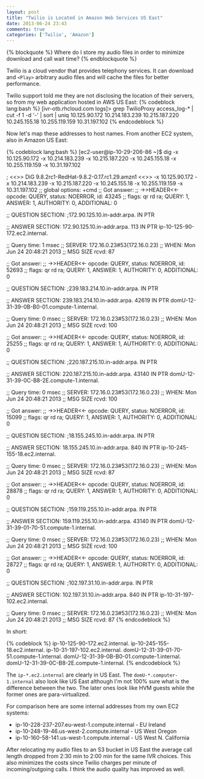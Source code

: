 ```yaml
---
layout: post
title: "Twilio is Located in Amazon Web Services US East"
date: 2013-06-24 23:43
comments: true
categories: ['Twilio', 'Amazon']
---
```


{% blockquote %}
Where do I store my audio files in order to minimize download and call wait time?
{% endblockquote %}

Twilio is a cloud vendor that provides telephony services. 
It can download and `<Play>` arbitrary audio files and will cache the files
for better performance.

Twilio support told me they are not disclosing the location of their servers,
so from my web application hosted in AWS US East:
{% codeblock lang:bash %}
[ivr-otb.rhcloud.com logs]\> grep TwilioProxy access_log-* | cut -f 1 -d '-' | sort | uniq 
10.125.90.172 
10.214.183.239 
10.215.187.220 
10.245.155.18 
10.255.119.159 
10.31.197.102 
{% endcodeblock %}

Now let's map these addresses to host names. From another EC2 system, also in Amazon US East:

{% codeblock lang:bash %}
[ec2-user@ip-10-29-206-86 ~]$ dig -x 10.125.90.172 -x 10.214.183.239 -x 10.215.187.220 -x 10.245.155.18 -x 10.255.119.159 -x 10.31.197.102

; <<>> DiG 9.8.2rc1-RedHat-9.8.2-0.17.rc1.29.amzn1 <<>> -x 10.125.90.172 -x 10.214.183.239 -x 10.215.187.220 -x 10.245.155.18 -x 10.255.119.159 -x 10.31.197.102
;; global options: +cmd
;; Got answer:
;; ->>HEADER<<- opcode: QUERY, status: NOERROR, id: 43245
;; flags: qr rd ra; QUERY: 1, ANSWER: 1, AUTHORITY: 0, ADDITIONAL: 0

;; QUESTION SECTION:
;172.90.125.10.in-addr.arpa.    IN      PTR

;; ANSWER SECTION:
172.90.125.10.in-addr.arpa. 113 IN      PTR     ip-10-125-90-172.ec2.internal.

;; Query time: 1 msec
;; SERVER: 172.16.0.23#53(172.16.0.23)
;; WHEN: Mon Jun 24 20:48:21 2013
;; MSG SIZE  rcvd: 87

;; Got answer:
;; ->>HEADER<<- opcode: QUERY, status: NOERROR, id: 52693
;; flags: qr rd ra; QUERY: 1, ANSWER: 1, AUTHORITY: 0, ADDITIONAL: 0

;; QUESTION SECTION:
;239.183.214.10.in-addr.arpa.   IN      PTR

;; ANSWER SECTION:
239.183.214.10.in-addr.arpa. 42619 IN   PTR     domU-12-31-39-0B-B0-01.compute-1.internal.

;; Query time: 0 msec
;; SERVER: 172.16.0.23#53(172.16.0.23)
;; WHEN: Mon Jun 24 20:48:21 2013
;; MSG SIZE  rcvd: 100

;; Got answer:
;; ->>HEADER<<- opcode: QUERY, status: NOERROR, id: 25255
;; flags: qr rd ra; QUERY: 1, ANSWER: 1, AUTHORITY: 0, ADDITIONAL: 0

;; QUESTION SECTION:
;220.187.215.10.in-addr.arpa.   IN      PTR

;; ANSWER SECTION:
220.187.215.10.in-addr.arpa. 43140 IN   PTR     domU-12-31-39-0C-B8-2E.compute-1.internal.

;; Query time: 0 msec
;; SERVER: 172.16.0.23#53(172.16.0.23)
;; WHEN: Mon Jun 24 20:48:21 2013
;; MSG SIZE  rcvd: 100

;; Got answer:
;; ->>HEADER<<- opcode: QUERY, status: NOERROR, id: 15099
;; flags: qr rd ra; QUERY: 1, ANSWER: 1, AUTHORITY: 0, ADDITIONAL: 0

;; QUESTION SECTION:
;18.155.245.10.in-addr.arpa.    IN      PTR

;; ANSWER SECTION:
18.155.245.10.in-addr.arpa. 840 IN      PTR     ip-10-245-155-18.ec2.internal.

;; Query time: 0 msec
;; SERVER: 172.16.0.23#53(172.16.0.23)
;; WHEN: Mon Jun 24 20:48:21 2013
;; MSG SIZE  rcvd: 87

;; Got answer:
;; ->>HEADER<<- opcode: QUERY, status: NOERROR, id: 28878
;; flags: qr rd ra; QUERY: 1, ANSWER: 1, AUTHORITY: 0, ADDITIONAL: 0

;; QUESTION SECTION:
;159.119.255.10.in-addr.arpa.   IN      PTR

;; ANSWER SECTION:
159.119.255.10.in-addr.arpa. 43140 IN   PTR     domU-12-31-39-01-70-51.compute-1.internal.

;; Query time: 0 msec
;; SERVER: 172.16.0.23#53(172.16.0.23)
;; WHEN: Mon Jun 24 20:48:21 2013
;; MSG SIZE  rcvd: 100

;; Got answer:
;; ->>HEADER<<- opcode: QUERY, status: NOERROR, id: 28727
;; flags: qr rd ra; QUERY: 1, ANSWER: 1, AUTHORITY: 0, ADDITIONAL: 0

;; QUESTION SECTION:
;102.197.31.10.in-addr.arpa.    IN      PTR

;; ANSWER SECTION:
102.197.31.10.in-addr.arpa. 840 IN      PTR     ip-10-31-197-102.ec2.internal.

;; Query time: 0 msec
;; SERVER: 172.16.0.23#53(172.16.0.23)
;; WHEN: Mon Jun 24 20:48:21 2013
;; MSG SIZE  rcvd: 87
{% endcodeblock %}

In short:

{% codeblock %}
ip-10-125-90-172.ec2.internal.
ip-10-245-155-18.ec2.internal.
ip-10-31-197-102.ec2.internal.
domU-12-31-39-01-70-51.compute-1.internal.
domU-12-31-39-0B-B0-01.compute-1.internal.
domU-12-31-39-0C-B8-2E.compute-1.internal.
{% endcodeblock %}


The `ip-*.ec2.internal` are clearly in US East. The `domU-*.computer-1.internal` also
look like US East although I'm not 100% sure what is the difference between the two.
The later ones look like HVM guests while the former ones are para-virtualized.

For comparison here are some internal addresses from my own EC2 systems:

* ip-10-228-237-207.eu-west-1.compute.internal - EU Ireland
* ip-10-248-19-46.us-west-2.compute.internal - US West Oregon
* ip-10-160-58-141.us-west-1.compute.internal - US West N. California


After relocating my audio files to an S3 bucket in US East the average call length
dropped from 2:30 min to 2:00 min for the same IVR choices. This also minimizes
the costs since Twilio charges per minute of incoming/outgoing calls.
I think the audio quality has improved as well.


